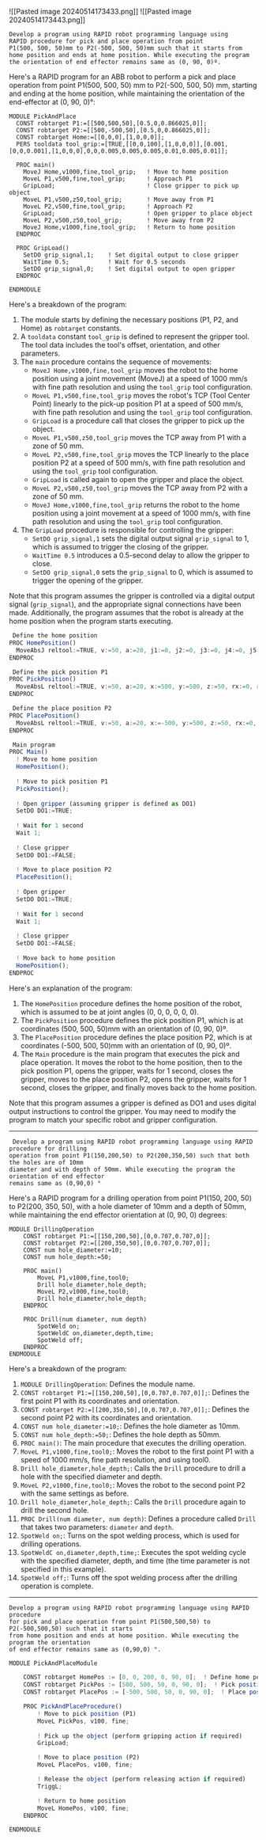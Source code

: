 
![[Pasted image 20240514173433.png]]
![[Pasted image 20240514173443.png]]


	
	Develop a program using RAPID robot programming language using
	RAPID procedure for pick and place operation from point
	P1(500, 500, 50)mm to P2(-500, 500, 50)mm such that it starts from
	home position and ends at home position. While executing the program
	the orientation of end effector remains same as (0, 90, 0)º.

Here's a RAPID program for an ABB robot to perform a pick and place operation from point P1(500, 500, 50) mm to P2(-500, 500, 50) mm, starting and ending at the home position, while maintaining the orientation of the end-effector at (0, 90, 0)°:

```
MODULE PickAndPlace
  CONST robtarget P1:=[[500,500,50],[0.5,0,0.866025,0]];
  CONST robtarget P2:=[[500,-500,50],[0.5,0,0.866025,0]];
  CONST robtarget Home:=[[0,0,0],[1,0,0,0]];
  PERS tooldata tool_grip:=[TRUE,[[0,0,100],[1,0,0,0]],[0.001,[0,0,0.001],[1,0,0,0],0,0,0.005,0.005,0.005,0.01,0.005,0.01]];

  PROC main()
    MoveJ Home,v1000,fine,tool_grip;   ! Move to home position
    MoveL P1,v500,fine,tool_grip;      ! Approach P1
    GripLoad;                          ! Close gripper to pick up object
    MoveL P1,v500,z50,tool_grip;       ! Move away from P1
    MoveL P2,v500,fine,tool_grip;      ! Approach P2
    GripLoad;                          ! Open gripper to place object
    MoveL P2,v500,z50,tool_grip;       ! Move away from P2
    MoveJ Home,v1000,fine,tool_grip;   ! Return to home position
  ENDPROC

  PROC GripLoad()
    SetDO grip_signal,1;    ! Set digital output to close gripper
    WaitTime 0.5;           ! Wait for 0.5 seconds
    SetDO grip_signal,0;    ! Set digital output to open gripper
  ENDPROC

ENDMODULE
```

Here's a breakdown of the program:

1. The module starts by defining the necessary positions (P1, P2, and Home) as `robtarget` constants.
2. A `tooldata` constant `tool_grip` is defined to represent the gripper tool. The tool data includes the tool's offset, orientation, and other parameters.
3. The `main` procedure contains the sequence of movements:
   - `MoveJ Home,v1000,fine,tool_grip` moves the robot to the home position using a joint movement (MoveJ) at a speed of 1000 mm/s with fine path resolution and using the `tool_grip` tool configuration.
   - `MoveL P1,v500,fine,tool_grip` moves the robot's TCP (Tool Center Point) linearly to the pick-up position P1 at a speed of 500 mm/s, with fine path resolution and using the `tool_grip` tool configuration.
   - `GripLoad` is a procedure call that closes the gripper to pick up the object.
   - `MoveL P1,v500,z50,tool_grip` moves the TCP away from P1 with a zone of 50 mm.
   - `MoveL P2,v500,fine,tool_grip` moves the TCP linearly to the place position P2 at a speed of 500 mm/s, with fine path resolution and using the `tool_grip` tool configuration.
   - `GripLoad` is called again to open the gripper and place the object.
   - `MoveL P2,v500,z50,tool_grip` moves the TCP away from P2 with a zone of 50 mm.
   - `MoveJ Home,v1000,fine,tool_grip` returns the robot to the home position using a joint movement at a speed of 1000 mm/s, with fine path resolution and using the `tool_grip` tool configuration.
4. The `GripLoad` procedure is responsible for controlling the gripper:
   - `SetDO grip_signal,1` sets the digital output signal `grip_signal` to 1, which is assumed to trigger the closing of the gripper.
   - `WaitTime 0.5` introduces a 0.5-second delay to allow the gripper to close.
   - `SetDO grip_signal,0` sets the `grip_signal` to 0, which is assumed to trigger the opening of the gripper.

Note that this program assumes the gripper is controlled via a digital output signal (`grip_signal`), and the appropriate signal connections have been made. Additionally, the program assumes that the robot is already at the home position when the program starts executing.


```js
 Define the home position
PROC HomePosition()
  MoveAbsJ reltool:=TRUE, v:=50, a:=20, j1:=0, j2:=0, j3:=0, j4:=0, j5:=0, j6:=0;
ENDPROC

 Define the pick position P1
PROC PickPosition()
  MoveAbsL reltool:=TRUE, v:=50, a:=20, x:=500, y:=500, z:=50, rx:=0, ry:=90, rz:=0;
ENDPROC

 Define the place position P2
PROC PlacePosition()
  MoveAbsL reltool:=TRUE, v:=50, a:=20, x:=-500, y:=500, z:=50, rx:=0, ry:=90, rz:=0;
ENDPROC

 Main program
PROC Main()
  ! Move to home position
  HomePosition();
  
  ! Move to pick position P1
  PickPosition();
  
  ! Open gripper (assuming gripper is defined as DO1)
  SetDO DO1:=TRUE;
  
  ! Wait for 1 second
  Wait 1;
  
  ! Close gripper
  SetDO DO1:=FALSE;
  
  ! Move to place position P2
  PlacePosition();
  
  ! Open gripper
  SetDO DO1:=TRUE;
  
  ! Wait for 1 second
  Wait 1;
  
  ! Close gripper
  SetDO DO1:=FALSE;
  
  ! Move back to home position
  HomePosition();
ENDPROC
```
Here's an explanation of the program:

1. The `HomePosition` procedure defines the home position of the robot, which is assumed to be at joint angles (0, 0, 0, 0, 0, 0).
2. The `PickPosition` procedure defines the pick position P1, which is at coordinates (500, 500, 50)mm with an orientation of (0, 90, 0)º.
3. The `PlacePosition` procedure defines the place position P2, which is at coordinates (-500, 500, 50)mm with an orientation of (0, 90, 0)º.
4. The `Main` procedure is the main program that executes the pick and place operation. It moves the robot to the home position, then to the pick position P1, opens the gripper, waits for 1 second, closes the gripper, moves to the place position P2, opens the gripper, waits for 1 second, closes the gripper, and finally moves back to the home position.

Note that this program assumes a gripper is defined as DO1 and uses digital output instructions to control the gripper. You may need to modify the program to match your specific robot and gripper configuration.

-----------------



	
	 Develop a program using RAPID robot programming language using RAPID procedure for drilling
	operation from point P1(150,200,50) to P2(200,350,50) such that both the holes are of 10mm
	diameter and with depth of 50mm. While executing the program the orientation of end effector
	remains same as (0,90,0) °


Here's a RAPID program for a drilling operation from point P1(150, 200, 50) to P2(200, 350, 50), with a hole diameter of 10mm and a depth of 50mm, while maintaining the end effector orientation at (0, 90, 0) degrees:

```
MODULE DrillingOperation
    CONST robtarget P1:=[[150,200,50],[0,0.707,0.707,0]];
    CONST robtarget P2:=[[200,350,50],[0,0.707,0.707,0]];
    CONST num hole_diameter:=10;
    CONST num hole_depth:=50;
    
    PROC main()
        MoveL P1,v1000,fine,tool0;
        Drill hole_diameter,hole_depth;
        MoveL P2,v1000,fine,tool0;
        Drill hole_diameter,hole_depth;
    ENDPROC
    
    PROC Drill(num diameter, num depth)
        SpotWeld on;
        SpotWeldC on,diameter,depth,time;
        SpotWeld off;
    ENDPROC
ENDMODULE
```

Here's a breakdown of the program:

1. `MODULE DrillingOperation`: Defines the module name.
2. `CONST robtarget P1:=[[150,200,50],[0,0.707,0.707,0]];`: Defines the first point P1 with its coordinates and orientation.
3. `CONST robtarget P2:=[[200,350,50],[0,0.707,0.707,0]];`: Defines the second point P2 with its coordinates and orientation.
4. `CONST num hole_diameter:=10;`: Defines the hole diameter as 10mm.
5. `CONST num hole_depth:=50;`: Defines the hole depth as 50mm.
6. `PROC main()`: The main procedure that executes the drilling operation.
7. `MoveL P1,v1000,fine,tool0;`: Moves the robot to the first point P1 with a speed of 1000 mm/s, fine path resolution, and using tool0.
8. `Drill hole_diameter,hole_depth;`: Calls the `Drill` procedure to drill a hole with the specified diameter and depth.
9. `MoveL P2,v1000,fine,tool0;`: Moves the robot to the second point P2 with the same settings as before.
10. `Drill hole_diameter,hole_depth;`: Calls the `Drill` procedure again to drill the second hole.
11. `PROC Drill(num diameter, num depth)`: Defines a procedure called `Drill` that takes two parameters: `diameter` and `depth`.
12. `SpotWeld on;`: Turns on the spot welding process, which is used for drilling operations.
13. `SpotWeldC on,diameter,depth,time;`: Executes the spot welding cycle with the specified diameter, depth, and time (the time parameter is not specified in this example).
14. `SpotWeld off;`: Turns off the spot welding process after the drilling operation is complete.


-----------

	Develop a program using RAPID robot programming language using RAPID procedure
	for pick and place operation from point P1(500,500,50) to P2(-500,500,50) such that it starts
	from home position and ends at home position. While executing the program the orientation
	of end effector remains same as (0,90,0) °.


```js
MODULE PickAndPlaceModule

    CONST robtarget HomePos := [0, 0, 200, 0, 90, 0];  ! Define home position
    CONST robtarget PickPos := [500, 500, 50, 0, 90, 0];  ! Pick position (P1)
    CONST robtarget PlacePos := [-500, 500, 50, 0, 90, 0];  ! Place position (P2)

    PROC PickAndPlaceProcedure()
        ! Move to pick position (P1)
        MoveL PickPos, v100, fine;
        
        ! Pick up the object (perform gripping action if required)
        GripLoad;

        ! Move to place position (P2)
        MoveL PlacePos, v100, fine;

        ! Release the object (perform releasing action if required)
        TriggL;

        ! Return to home position
        MoveL HomePos, v100, fine;
    ENDPROC

ENDMODULE

```
